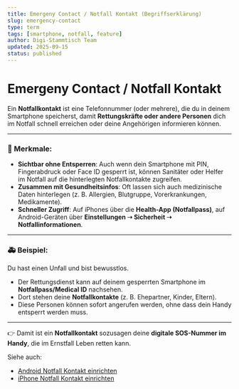 ```yaml
---
title: Emergeny Contact / Notfall Kontakt (Begriffserklärung)
slug: emergency-contact
type: term
tags: [smartphone, notfall, feature]
author: Digi-Stammtisch Team
updated: 2025-09-15
status: published
---
```


# Emergeny Contact / Notfall Kontakt

Ein **Notfallkontakt** ist eine Telefonnummer (oder mehrere), die du in deinem Smartphone speicherst, damit **Rettungskräfte oder andere Personen** dich im Notfall schnell erreichen oder deine Angehörigen informieren können.

---

### 🔑 Merkmale:

* **Sichtbar ohne Entsperren**: Auch wenn dein Smartphone mit PIN, Fingerabdruck oder Face ID gesperrt ist, können Sanitäter oder Helfer im Notfall auf die hinterlegten Notfallkontakte zugreifen.
* **Zusammen mit Gesundheitsinfos**: Oft lassen sich auch medizinische Daten hinterlegen (z. B. Allergien, Blutgruppe, Vorerkrankungen, Medikamente).
* **Schneller Zugriff**: Auf iPhones über die **Health-App (Notfallpass)**, auf Android-Geräten über **Einstellungen ➝ Sicherheit ➝ Notfallinformationen**.

---

### 🚑 Beispiel:

Du hast einen Unfall und bist bewusstlos.

* Der Rettungsdienst kann auf deinem gesperrten Smartphone im **Notfallpass/Medical ID** nachsehen.
* Dort stehen deine **Notfallkontakte** (z. B. Ehepartner, Kinder, Eltern).
* Diese Personen können sofort angerufen werden, ohne dass dein Handy entsperrt werden muss.

---

👉 Damit ist ein **Notfallkontakt** sozusagen deine **digitale SOS-Nummer im Handy**, die im Ernstfall Leben retten kann.

Siehe auch: 

* [Android Notfall Kontakt einrichten](../02-anleitungen/notfall-kontakt-android-einrichten.md)
* [iPhone Notfall Kontakt einrichten](../02-anleitungen/notfall-kontakt-iphone-einrichten.md)
